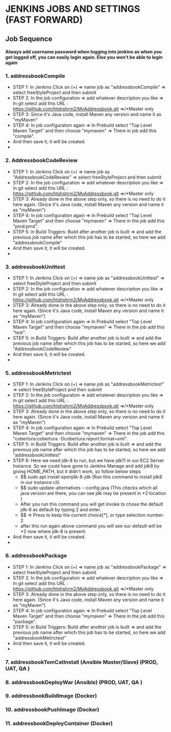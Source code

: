 # JENKINS JOBS AND SETTINGS (FAST FORWARD)

## Job Sequence
#### Always add username password when logging into jenkins as when you get logged off, you can easily login again. Else you won't be able to login again
###  1. addressbookCompile
* STEP 1: In Jenkins Click on (+) => name job as "addressbookCompile" => select freeStyleProject and then submit
* STEP 2: In the job configuration => add whatever description you like => In git select add this URL : https://github.com/htshshrm2/MyAddressbook.git =>/*Master only
* STEP 3: Since it's Java code, install Maven any version and name it as "myMaven"
* STEP 4: In job configuration again => In Prebuild select "Top Level Maven Target"  and then choose "mymaven" => There in job add this "compile".
* And then save it, it will be created.
* 
###  2. AddressbookCodeReview
* STEP 1: In Jenkins Click on (+) => name job as "AddressbookCodeReview" => select freeStyleProject and then submit
* STEP 2: In the job configuration => add whatever description you like => In git select add this URL : https://github.com/htshshrm2/MyAddressbook.git =>/*Master only
* STEP 3: Already done in the above step only, so there is no need to do it here again. (Since it's Java code, install Maven any version and name it as "myMaven")
* STEP 4: In job configuration again => In Prebuild select "Top Level Maven Target"  and then choose "mymaven" => There in the job add this "pmd:pmd".
* STEP 5: in Build Triggers: Build after another job is built => and add the previous job name after which this job has to be started, so here we add "addressbookCompile"
* And then save it, it will be created.
* 
###  3. addressbookUnittest
* STEP 1: In Jenkins Click on (+) => name job as "addressbookUnittest" => select freeStyleProject and then submit
* STEP 2: In the job configuration => add whatever description you like => In git select add this URL : https://github.com/htshshrm2/MyAddressbook.git =>/*Master only
* STEP 3: Already done in the above step only, so there is no need to do it here again. (Since it's Java code, install Maven any version and name it as "myMaven")
* STEP 4: In job configuration again => In Prebuild select "Top Level Maven Target"  and then choose "mymaven" => There in the job add this "test".
* STEP 5: in Build Triggers: Build after another job is built => and add the previous job name after which this job has to be started, so here we add "AddressbookCodeReview"
* And then save it, it will be created.
* 
###  5. addressbookMetrictest
* STEP 1: In Jenkins Click on (+) => name job as "addressbookMetrictest" => select freeStyleProject and then submit
* STEP 2: In the job configuration => add whatever description you like => In git select add this URL : https://github.com/htshshrm2/MyAddressbook.git =>/*Master only
* STEP 3: Already done in the above step only, so there is no need to do it here again. (Since it's Java code, install Maven any version and name it as "myMaven")
* STEP 4: In job configuration again => In Prebuild select "Top Level Maven Target"  and then choose "mymaven" => There in the job add this "cobertura:cobertura -Dcobertura.report.format=xml".
* STEP 5: in Build Triggers: Build after another job is built => and add the previous job name after which this job has to be started, so here we add "addressbookUnittest"
* STEP 6: Here we need jdk-8 to run, but we have jdk11 in our EC2 Server Instance. So we could have gone to Jenkins Manage and add jdk8 by giving HOME_PATH, but it didn't work, so follow below steps
  * $$ sudo apt install openjdk-8-jdk (Run this command to install jdk8 in our instance cli)
  * $$ sudo update-alternatives --config java (This checks which all java version are there, you can see jdk may be present in *2 location )
  * After you run this command you will get invoke to chose the default jdk-8 as default by typing 2 and enter.
  * $$ => Press to keep the current choice[*], or type selection number: 2
  * after this run again above command you will see our default will be *2 now where jdk-8 is present.
* And then save it, it will be created.
* 
###  6. addressbookPackage
* STEP 1: In Jenkins Click on (+) => name job as "addressbookPackage" => select freeStyleProject and then submit
* STEP 2: In the job configuration => add whatever description you like => In git select add this URL : https://github.com/htshshrm2/MyAddressbook.git =>/*Master only
* STEP 3: Already done in the above step only, so there is no need to do it here again. (Since it's Java code, install Maven any version and name it as "myMaven")
* STEP 4: In job configuration again => In Prebuild select "Top Level Maven Target"  and then choose "mymaven" => There in the job add this "package".
* STEP 5: in Build Triggers: Build after another job is built => and add the previous job name after which this job has to be started, so here we add "addressbookMetrictest"
* And then save it, it will be created.
* 
###  7. addressbookTomCatInstall          (Ansible Master/Slave) (PROD, UAT, QA )
###  8. addressbookDeployWar              (Ansible) (PROD, UAT, QA )
###  9. addressbookBuildImage             (Docker)
###  10. addressbookPushImage             (Docker)
###  11. addressbookDeployContainer       (Docker)
